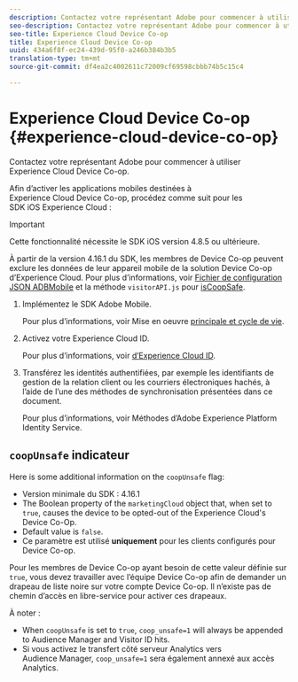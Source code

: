 ```yaml
---
description: Contactez votre représentant Adobe pour commencer à utiliser Experience Cloud Device Co-op.
seo-description: Contactez votre représentant Adobe pour commencer à utiliser Experience Cloud Device Co-op.
seo-title: Experience Cloud Device Co-op
title: Experience Cloud Device Co-op
uuid: 434a6f8f-ec24-439d-95f0-a246b384b3b5
translation-type: tm+mt
source-git-commit: df4ea2c4002611c72009cf69598cbbb74b5c15c4

---
```



# Experience Cloud Device Co-op {#experience-cloud-device-co-op}

Contactez votre représentant Adobe pour commencer à utiliser Experience Cloud Device Co-op.

Afin d’activer les applications mobiles destinées à Experience Cloud Device Co-op, procédez comme suit pour les SDK iOS Experience Cloud :

>[!IMPORTANT]
>
>Cette fonctionnalité nécessite le SDK iOS version 4.8.5 ou ultérieure.

À partir de la version 4.16.1 du SDK, les membres de Device Co-op peuvent exclure les données de leur appareil mobile de la solution Device Co-op d’Experience Cloud. Pour plus d’informations, voir [Fichier de configuration JSON ADBMobile](/help/ios/configuration/json-config/json-config.md) et la méthode `visitorAPI.js` pour [isCoopSafe](https://marketing.adobe.com/resources/help/en_US/mcvid/mcvid-coopsafe.html).

1. Implémentez le SDK Adobe Mobile.

   Pour plus d’informations, voir Mise en oeuvre [principale et cycle de vie](/help/ios/getting-started/dev-qs.md).
1. Activez votre Experience Cloud ID.

   Pour plus d’informations, voir [ d’Experience Cloud ID](/help/ios/marketing-cloud/mcvid.md).
1. Transférez les identités authentifiées, par exemple les identifiants de gestion de la relation client ou les courriers électroniques hachés, à l’aide de l’une des méthodes de synchronisation présentées dans ce document.

   Pour plus d’informations, voir Méthodes [](/help/ios/marketing-cloud/mc-methods.md)d’Adobe Experience Platform Identity Service.

## `coopUnsafe` indicateur

Here is some additional information on the `coopUnsafe` flag:

* Version minimale du SDK : 4.16.1
* The Boolean property of the `marketingCloud` object that, when set to `true`, causes the device to be opted-out of the Experience Cloud's Device Co-Op.
* Default value is `false`.
* Ce paramètre est utilisé **uniquement** pour les clients configurés pour Device Co-op.

Pour les membres de Device Co-op ayant besoin de cette valeur définie sur `true`, vous devez travailler avec l’équipe Device Co-op afin de demander un drapeau de liste noire sur votre compte Device Co-op. Il n’existe pas de chemin d’accès en libre-service pour activer ces drapeaux.

À noter :

* When `coopUnsafe` is set to `true`, `coop_unsafe=1` will always be appended to Audience Manager and Visitor ID hits.
* Si vous activez le transfert côté serveur Analytics vers Audience Manager, `coop_unsafe=1` sera également annexé aux accès Analytics.


